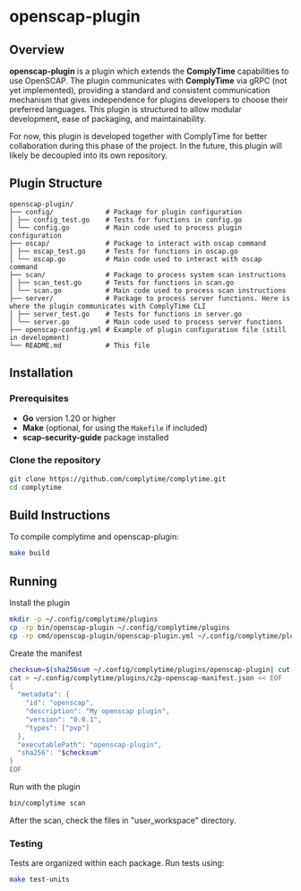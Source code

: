 # openscap-plugin

## Overview

**openscap-plugin** is a plugin which extends the **ComplyTime** capabilities to use OpenSCAP. The plugin communicates with **ComplyTime** via gRPC (not yet implemented), providing a standard and consistent communication mechanism that gives independence for plugins developers to choose their preferred languages. This plugin is structured to allow modular development, ease of packaging, and maintainability.

For now, this plugin is developed together with ComplyTime for better collaboration during this phase of the project. In the future, this plugin will likely be decoupled into its own repository.

## Plugin Structure

```
openscap-plugin/
├── config/             # Package for plugin configuration
│ ├── config_test.go    # Tests for functions in config.go
│ └── config.go         # Main code used to process plugin configuration
├── oscap/              # Package to interact with oscap command
│ ├── oscap_test.go     # Tests for functions in oscap.go
│ └── oscap.go          # Main code used to interact with oscap command
├── scan/               # Package to process system scan instructions
│ ├── scan_test.go      # Tests for functions in scan.go
│ └── scan.go           # Main code used to process scan instructions
├── server/             # Package to process server functions. Here is where the plugin communicates with ComplyTime CLI
│ ├── server_test.go    # Tests for functions in server.go
│ └── server.go         # Main code used to process server functions
├── openscap-config.yml # Example of plugin configuration file (still in development)
└── README.md           # This file
```

## Installation

### Prerequisites

- **Go** version 1.20 or higher
- **Make** (optional, for using the `Makefile` if included)
- **scap-security-guide** package installed

### Clone the repository

```bash
git clone https://github.com/complytime/complytime.git
cd complytime
```

## Build Instructions
To compile complytime and openscap-plugin:

```bash
make build
```

## Running
Install the plugin
```bash
mkdir -p ~/.config/complytime/plugins
cp -rp bin/openscap-plugin ~/.config/complytime/plugins
cp -rp cmd/openscap-plugin/openscap-plugin.yml ~/.config/complytime/plugins
```

Create the manifest
```bash
checksum=$(sha256sum ~/.config/complytime/plugins/openscap-plugin| cut -d ' ' -f 1 )
cat > ~/.config/complytime/plugins/c2p-openscap-manifest.json << EOF
{
  "metadata": {
    "id": "openscap",
    "description": "My openscap plugin",
    "version": "0.0.1",
    "types": ["pvp"]
  },
  "executablePath": "openscap-plugin",
  "sha256": "$checksum"
}
EOF
```

Run with the plugin
```bash
bin/complytime scan
```

After the scan, check the files in "user_workspace" directory.

### Testing
Tests are organized within each package. Run tests using:

```bash
make test-units
```
